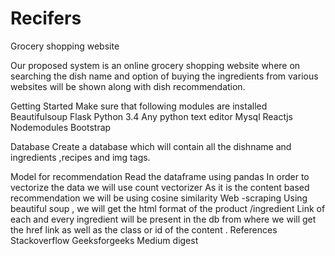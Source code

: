 # Recifers
Grocery shopping website

  Our proposed system is an online grocery shopping website where on searching the dish name and option of buying the ingredients from various websites will be shown along with dish recommendation.

Getting Started
Make sure that following modules are installed
Beautifulsoup
Flask
Python 3.4 
Any python text editor 
Mysql
Reactjs
Nodemodules
Bootstrap
 
 
Database
Create a database which will contain all the dishname and ingredients ,recipes and img tags.

 
Model for recommendation
Read the  dataframe using pandas 
In order  to vectorize the data we will use count vectorizer 
As it is the content based recommendation we will be using cosine similarity
Web -scraping
Using beautiful soup , we will get the html format of the product /ingredient
Link of each and every ingredient will be present in the db from where we will get  the href link as well as the class or id of the content .
References
Stackoverflow
Geeksforgeeks
Medium digest

